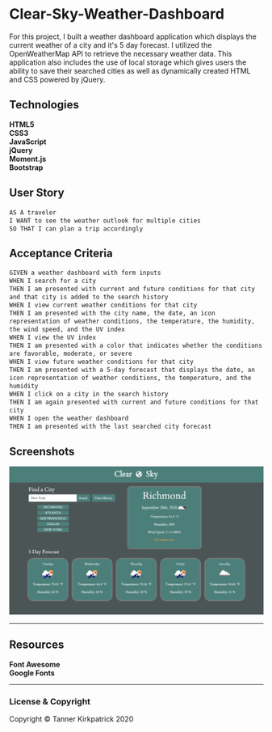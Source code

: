 # Clear-Sky-Weather-Dashboard

 <a href="https://twkirkpatrick.github.io/Clear-Sky-Weather-Dashboard/"></a>

For this project, I built a weather dashboard application which displays the current weather of a city and it's 5 day forecast.  I utilized the OpenWeatherMap API to retrieve the necessary weather data.  This application also includes the use of local storage which gives users the ability to save their searched cities as well as dynamically created HTML and CSS powered by jQuery.  


## Technologies
**HTML5** <br>
**CSS3** <br>
**JavaScript** <br>
**jQuery** <br>
**Moment.js** <br>
**Bootstrap**

## User Story

```
AS A traveler
I WANT to see the weather outlook for multiple cities
SO THAT I can plan a trip accordingly
```

## Acceptance Criteria

```
GIVEN a weather dashboard with form inputs
WHEN I search for a city
THEN I am presented with current and future conditions for that city and that city is added to the search history
WHEN I view current weather conditions for that city
THEN I am presented with the city name, the date, an icon representation of weather conditions, the temperature, the humidity, the wind speed, and the UV index
WHEN I view the UV index
THEN I am presented with a color that indicates whether the conditions are favorable, moderate, or severe
WHEN I view future weather conditions for that city
THEN I am presented with a 5-day forecast that displays the date, an icon representation of weather conditions, the temperature, and the humidity
WHEN I click on a city in the search history
THEN I am again presented with current and future conditions for that city
WHEN I open the weather dashboard
THEN I am presented with the last searched city forecast

```


## Screenshots

<img src="images/clear.jpg" alt="screenshot of weather dashboard">

<hr>

## Resources
**Font Awesome** <br>
**Google Fonts**

<hr>


### License & Copyright

Copyright &copy; Tanner Kirkpatrick 2020



